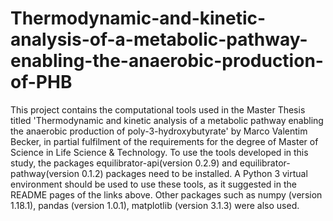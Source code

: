 # Thermodynamic-and-kinetic-analysis-of-a-metabolic-pathway-enabling-the-anaerobic-production-of-PHB
This project contains the computational tools used in the Master Thesis titled 'Thermodynamic and kinetic analysis of a metabolic pathway enabling the anaerobic production of poly-3-hydroxybutyrate' by Marco Valentim Becker, in partial fulfilment of the requirements for the degree of Master of Science in Life Science & Technology.
To use the tools developed in this study, the packages equilibrator-api(version 0.2.9) and equilibrator-pathway(version 0.1.2)  packages need to be installed. A Python 3 virtual environment should be used to use these tools, as it suggested in the README pages of the links above.
Other packages such as numpy (version 1.18.1), pandas (version 1.0.1), matplotlib (version 3.1.3) were also used.


